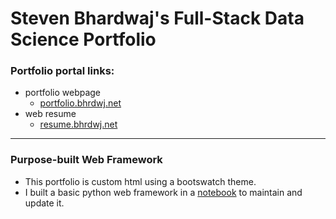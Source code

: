# Steven Bhardwaj's Full-Stack Data Science Portfolio

### Portfolio portal links:
- portfolio webpage
  - [portfolio.bhrdwj.net](https://portfolio.bhrdwj.net)
- web resume
  - [resume.bhrdwj.net](https://resume.bhrdwj.net) 

---

### Purpose-built Web Framework
- This portfolio is custom html using a bootswatch theme.
- I built a basic python web framework in a [notebook](/gen_html/gen_html.ipynb) to maintain and update it.
